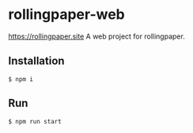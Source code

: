 # rollingpaper-web
https://rollingpaper.site
A web project for rollingpaper.

## Installation
```
$ npm i
```

## Run
```
$ npm run start
```

